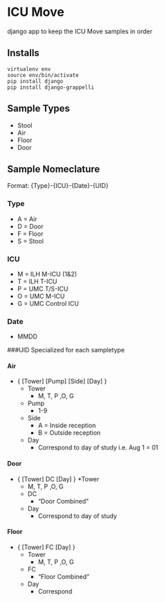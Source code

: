 # ICU Move
django app to keep the ICU Move samples in order

## Installs
```
virtualenv env
source env/bin/activate
pip install django
pip install django-grappelli
```

## Sample Types
* Stool
* Air
* Floor
* Door

## Sample Nomeclature
Format: {Type}-{ICU}-{Date}-{UID}

### Type
* A = Air
* D = Door
* F = Floor
* S = Stool

### ICU
* M = ILH M-ICU (1&2)
* T = ILH T-ICU
* P = UMC T/S-ICU
* O = UMC M-ICU 
* G = UMC Control ICU

### Date
* MMDD

###UID
Specialized for each sampletype

#### Air
* { [Tower] [Pump] [Side] [Day] }
  * Tower
    * M, T, P ,O, G 
  * Pump
    * 1-9
  * Side
    * A = Inside reception
    * B = Outside reception
  * Day
    * Correspond to day of study i.e. Aug 1 = 01

#### Door
* { [Tower] DC [Day] }
  *Tower 
    * M, T, P ,O, G
  * DC
    * “Door Combined”
  * Day
    * Correspond to day of study 
    
#### Floor
* { [Tower] FC [Day] }
  * Tower 
    * M, T, P ,O, G
  * FC
    * “Floor Combined”
  * Day
    * Correspond
